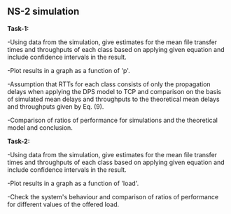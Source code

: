 ## NS-2 simulation

**Task-1:**

-Using data from the simulation, give estimates for the mean file transfer times and throughputs of each class based on applying given equation and include confidence intervals in the result.

-Plot results in a graph as a function of 'p'.

-Assumption that RTTs for each class consists of only the propagation delays when applying the DPS model to TCP and comparison on the basis of simulated mean delays and throughputs to the theoretical mean delays and throughputs given by Eq. (9).

-Comparison of ratios of performance for simulations and the theoretical model and conclusion.

**Task-2:**

-Using data from the simulation, give estimates for the mean file transfer times and throughputs of each class based on applying given equation and include confidence intervals in the result.

-Plot results in a graph as a function of 'load'.

-Check the system's behaviour and comparison of ratios of performance for different values of the offered load.
